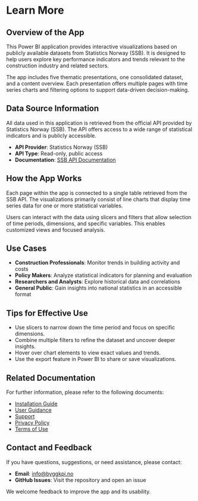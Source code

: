 # Learn More

## Overview of the App

This Power BI application provides interactive visualizations based on publicly available datasets from Statistics Norway (SSB). It is designed to help users explore key performance indicators and trends relevant to the construction industry and related sectors.

The app includes five thematic presentations, one consolidated dataset, and a content overview. Each presentation offers multiple pages with time series charts and filtering options to support data-driven decision-making.

## Data Source Information

All data used in this application is retrieved from the official API provided by Statistics Norway (SSB). The API offers access to a wide range of statistical indicators and is publicly accessible.

- **API Provider**: Statistics Norway (SSB)
- **API Type**: Read-only, public access
- **Documentation**: [SSB API Documentation](https://www.ssb.no/en/api)

## How the App Works

Each page within the app is connected to a single table retrieved from the SSB API. The visualizations primarily consist of line charts that display time series data for one or more statistical variables.

Users can interact with the data using slicers and filters that allow selection of time periods, dimensions, and specific variables. This enables customized views and focused analysis.

## Use Cases

- **Construction Professionals**: Monitor trends in building activity and costs
- **Policy Makers**: Analyze statistical indicators for planning and evaluation
- **Researchers and Analysts**: Explore historical data and correlations
- **General Public**: Gain insights into national statistics in an accessible format

## Tips for Effective Use

- Use slicers to narrow down the time period and focus on specific dimensions.
- Combine multiple filters to refine the dataset and uncover deeper insights.
- Hover over chart elements to view exact values and trends.
- Use the export feature in Power BI to share or save visualizations.

## Related Documentation

For further information, please refer to the following documents:

- [Installation Guide](INSTALLATION.md)
- [User Guidance](GUIDANCE.md)
- [Support](SUPPORT.md)
- [Privacy Policy](PRIVACY.md)
- [Terms of Use](TERMS.md)

## Contact and Feedback

If you have questions, suggestions, or need assistance, please contact:

- **Email**: [info@byggkpi.no](mailto:info@byggkpi.no)
- **GitHub Issues**: Visit the repository and open an issue

We welcome feedback to improve the app and its usability.
